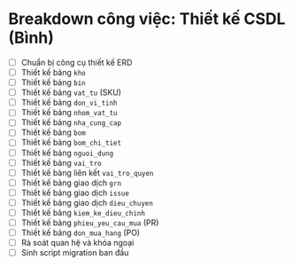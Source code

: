# Breakdown công việc: Thiết kế CSDL (Bình)

- [ ] Chuẩn bị công cụ thiết kế ERD
- [ ] Thiết kế bảng `kho`
- [ ] Thiết kế bảng `bin`
- [ ] Thiết kế bảng `vat_tu` (SKU)
- [ ] Thiết kế bảng `don_vi_tinh`
- [ ] Thiết kế bảng `nhom_vat_tu`
- [ ] Thiết kế bảng `nha_cung_cap`
- [ ] Thiết kế bảng `bom`
- [ ] Thiết kế bảng `bom_chi_tiet`
- [ ] Thiết kế bảng `nguoi_dung`
- [ ] Thiết kế bảng `vai_tro`
- [ ] Thiết kế bảng liên kết `vai_tro_quyen`
- [ ] Thiết kế bảng giao dịch `grn`
- [ ] Thiết kế bảng giao dịch `issue`
- [ ] Thiết kế bảng giao dịch `dieu_chuyen`
- [ ] Thiết kế bảng `kiem_ke_dieu_chinh`
- [ ] Thiết kế bảng `phieu_yeu_cau_mua` (PR)
- [ ] Thiết kế bảng `don_mua_hang` (PO)
- [ ] Rà soát quan hệ và khóa ngoại
- [ ] Sinh script migration ban đầu
